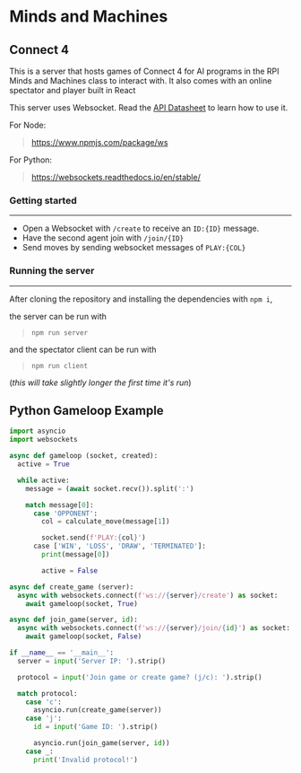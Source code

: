 # Minds and Machines
## Connect 4

This is a server that hosts games of Connect 4 for AI programs in the RPI Minds and Machines class to interact with. It also comes with an online spectator and player built in React

This server uses Websocket. Read the [API Datasheet](https://docs.google.com/spreadsheets/d/15I5rXRJ-JULAqWCd6mbjbzZCsmA4In8P-vM3zhoSD_Q/edit?usp=sharing) to learn how to use it.

For Node:
> https://www.npmjs.com/package/ws

For Python:
> https://websockets.readthedocs.io/en/stable/

### Getting started
---
- Open a Websocket with `/create` to receive an `ID:{ID}` message.
- Have the second agent join with `/join/{ID}`
- Send moves by sending websocket messages of `PLAY:{COL}`

### Running the server
---
After cloning the repository and installing the dependencies with `npm i`,

the server can be run with
> `npm run server`

and the spectator client can be run with
> `npm run client`

(*this will take slightly longer the first time it's run*)

## Python Gameloop Example

```python
import asyncio
import websockets

async def gameloop (socket, created):
  active = True

  while active:
    message = (await socket.recv()).split(':')

    match message[0]:
      case 'OPPONENT':
        col = calculate_move(message[1])

        socket.send(f'PLAY:{col}')
      case ['WIN', 'LOSS', 'DRAW', 'TERMINATED']:
        print(message[0])

        active = False

async def create_game (server):
  async with websockets.connect(f'ws://{server}/create') as socket:
    await gameloop(socket, True)

async def join_game(server, id):
  async with websockets.connect(f'ws://{server}/join/{id}') as socket:
    await gameloop(socket, False)

if __name__ == '__main__':
  server = input('Server IP: ').strip()

  protocol = input('Join game or create game? (j/c): ').strip()

  match protocol:
    case 'c':
      asyncio.run(create_game(server))
    case 'j':
      id = input('Game ID: ').strip()

      asyncio.run(join_game(server, id))
    case _:
      print('Invalid protocol!')
```
